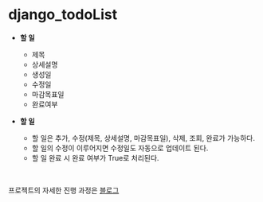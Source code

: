 # django_todoList

- **할 일**  

  - 제목  
  - 상세설명  
  - 생성일  
  - 수정일  
  - 마감목표일  
  - 완료여부    
  
  
- **할 일**  

  - 할 일은 추가, 수정(제목, 상세설명, 마감목표일), 삭제, 조회, 완료가 가능하다.  
  - 할 일의 수정이 이루어지면 수정일도 자동으로 업데이트 된다.  
  - 할 일 완료 시 완료 여부가 True로 처리된다.  
<br>

프로젝트의 자세한 진행 과정은 [블로그](https://blog.naver.com/60cogml/222641203484)
